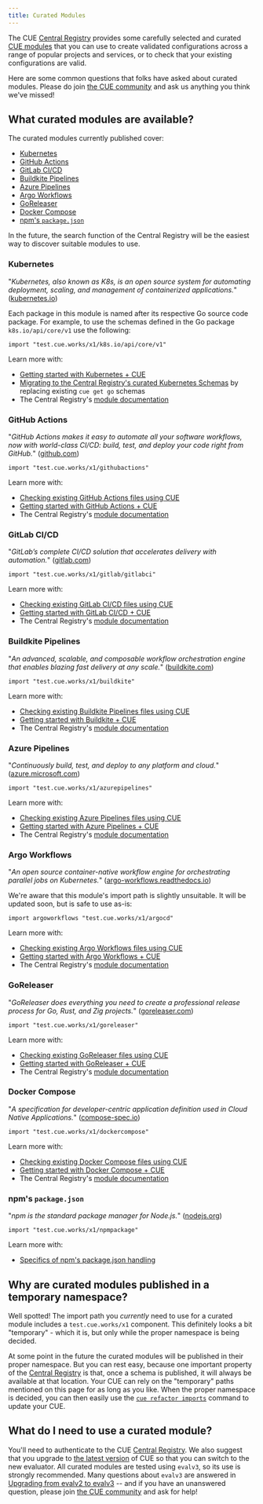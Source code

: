 ```yaml
---
title: Curated Modules
---
```


The CUE [Central Registry](https://registry.cue.works)
provides some carefully selected and curated
[CUE modules](https://cuelang.org/docs/concept/modules/) that you can use to
create validated configurations across a range of popular projects and
services, or to check that your existing configurations are valid.

Here are some common questions that folks have asked about curated modules.
Please do join [the CUE community](https://cuelang.org/community/) and ask us anything
you think we've missed!

## What curated modules are available?

The curated modules currently published cover:
- [Kubernetes](#kubernetes)
- [GitHub Actions](#github-actions)
- [GitLab CI/CD](#gitlab-cicd)
- [Buildkite Pipelines](#buildkite-pipelines)
- [Azure Pipelines](#azure-pipelines)
- [Argo Workflows](#argo-workflows)
- [GoReleaser](#goreleaser)
- [Docker Compose](#docker-compose)
- [npm's `package.json`](#npms-packagejson)

In the future, the search function of the Central Registry will be the easiest
way to discover suitable modules to use.

### Kubernetes
"*Kubernetes, also known as K8s, is an open source system for automating deployment, scaling, and management of containerized applications.*"
([kubernetes.io](https://kubernetes.io/))

Each package in this module is named after its respective Go source code package.
For example, to use the schemas defined in the Go package `k8s.io/api/core/v1` use the following:
```cue
import "test.cue.works/x1/k8s.io/api/core/v1"
```
Learn more with:
- [Getting started with Kubernetes + CUE]({{<relref"getting-started-with-kubernetes-cue">}})
- [Migrating to the Central Registry's curated Kubernetes Schemas]({{<relref"k8s-io-moving-from-cue-get-go-to-central-registry">}}) by replacing existing `cue get go` schemas
- The Central Registry's [module documentation](https://registry.cue.works/docs/test.cue.works/x1/k8s.io@v0.3.0)

### GitHub Actions
"*GitHub Actions makes it easy to automate all your software workflows, now with world-class CI/CD: build, test, and deploy your code right from GitHub.*"
([github.com](https://github.com/features/actions))
```cue
import "test.cue.works/x1/githubactions"
```
Learn more with:
- [Checking existing GitHub Actions files using CUE]({{<relref"checking-existing-github-actions-files">}})
- [Getting started with GitHub Actions + CUE]({{<relref"getting-started-with-github-actions-cue">}})
- The Central Registry's [module documentation](https://registry.cue.works/docs/test.cue.works/x1/githubactions@v0.3.0)

### GitLab CI/CD
"*GitLab’s complete CI/CD solution that accelerates delivery with automation.*"
([gitlab.com](https://about.gitlab.com/solutions/continuous-integration/))
```cue
import "test.cue.works/x1/gitlab/gitlabci"
```
Learn more with:
- [Checking existing GitLab CI/CD files using CUE]({{<relref"checking-existing-gitlab-cicd-files">}})
- [Getting started with GitLab CI/CD + CUE]({{<relref"getting-started-with-gitlab-cicd-cue">}})
- The Central Registry's [module documentation](https://registry.cue.works/docs/test.cue.works/x1/gitlab@v0.3.0)

### Buildkite Pipelines
"*An advanced, scalable, and composable workflow orchestration engine that enables blazing fast delivery at any scale.*"
([buildkite.com](https://buildkite.com/))
```cue
import "test.cue.works/x1/buildkite"
```
Learn more with:
- [Checking existing Buildkite Pipelines files using CUE]({{<relref"checking-existing-buildkite-pipelines-files">}})
- [Getting started with Buildkite + CUE]({{<relref"getting-started-with-buildkite-cue">}})
- The Central Registry's [module documentation](https://registry.cue.works/docs/test.cue.works/x1/buildkite@v0.2.0)

### Azure Pipelines
"*Continuously build, test, and deploy to any platform and cloud.*"
([azure.microsoft.com](https://azure.microsoft.com/en-us/products/devops/pipelines/))
```cue
import "test.cue.works/x1/azurepipelines"
```
Learn more with:
- [Checking existing Azure Pipelines files using CUE]({{<relref"checking-existing-azure-pipelines-files">}})
- [Getting started with Azure Pipelines + CUE]({{<relref"getting-started-with-azure-pipelines-cue">}})
- The Central Registry's [module documentation](https://registry.cue.works/docs/test.cue.works/x1/azurepipelines@v0.2.0)

### Argo Workflows
"*An open source container-native workflow engine for orchestrating parallel jobs on Kubernetes.*"
([argo-workflows.readthedocs.io](https://argo-workflows.readthedocs.io/en/latest/))

We're aware that this module's import path is slightly unsuitable.
It will be updated soon, but is safe to use as-is:
```cue
import argoworkflows "test.cue.works/x1/argocd"
```
Learn more with:
- [Checking existing Argo Workflows files using CUE]({{<relref"checking-existing-argo-workflows-files">}})
- [Getting started with Argo Workflows + CUE]({{<relref"getting-started-with-argo-workflows-cue">}})
- The Central Registry's [module documentation](https://registry.cue.works/docs/test.cue.works/x1/argocd@v0.2.0)

### GoReleaser
"*GoReleaser does everything you need to create a professional release process for Go, Rust, and Zig projects.*"
([goreleaser.com](https://goreleaser.com/))
```cue
import "test.cue.works/x1/goreleaser"
```
Learn more with:
- [Checking existing GoReleaser files using CUE]({{<relref"checking-existing-goreleaser-files">}})
- [Getting started with GoReleaser + CUE]({{<relref"getting-started-with-goreleaser-cue">}})
- The Central Registry's [module documentation](https://registry.cue.works/docs/test.cue.works/x1/goreleaser@v0.3.0)

### Docker Compose
"*A specification for developer-centric application definition used in Cloud Native Applications.*"
([compose-spec.io](https://compose-spec.io/))
```cue
import "test.cue.works/x1/dockercompose"
```
Learn more with:
- [Checking existing Docker Compose files using CUE]({{<relref"checking-existing-docker-compose-files">}})
- [Getting started with Docker Compose + CUE]({{<relref"getting-started-with-docker-compose-cue">}})
- The Central Registry's [module documentation](https://registry.cue.works/docs/test.cue.works/x1/dockercompose@v0.2.0)

### npm's `package.json`
"*npm is the standard package manager for Node.js.*"
([nodejs.org](https://nodejs.org/en/learn/getting-started/an-introduction-to-the-npm-package-manager))
```cue
import "test.cue.works/x1/npmpackage"
```
Learn more with:
- [Specifics of npm's package.json handling](https://docs.npmjs.com/cli/v11/configuring-npm/package-json)
<!-- TODO: link to Central Registry when docs pages don't break on modules that have dependencies. -->

## Why are curated modules published in a temporary namespace?

Well spotted! The import path you *currently* need to use for a curated module
includes a `test.cue.works/x1` component.
This definitely looks a bit
"temporary" - which it is, but only while the proper namespace is being
decided.

At some point in the future the curated modules will be published in
their proper namespace. But you can rest easy, because one important property
of the
[Central Registry](https://registry.cue.works)
is that, once a schema is published, it will always be available at that
location. Your CUE can rely on the "temporary" paths mentioned on this page for
as long as you like. When the proper namespace is decided, you can then easily
use the
[`cue refactor imports`](https://cuelang.org/docs/reference/command/cue-help-refactor-imports/)
command to update your CUE.

## What do I need to use a curated module?

You'll need to authenticate to the CUE
[Central Registry](https://registry.cue.works).
We also suggest that you upgrade to
[the latest version](https://cuelang.org/docs/introduction/installation/)
of CUE so that you can switch to the new evaluator.
All curated modules are tested using `evalv3`, so its use is strongly recommended.
Many questions about `evalv3` are answered in
[Upgrading from evalv2 to evalv3](https://cuelang.org/docs/concept/faq/upgrading-from-evalv2-to-evalv3/)
-- and if you have an unanswered question, please join
[the CUE community](https://cuelang.org/community/) and ask for help!
